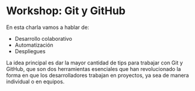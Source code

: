 # Workshop: Git y GitHub

En esta charla vamos a hablar de:

- Desarrollo colaborativo
- Automatización
- Despliegues

La idea principal es dar la mayor cantidad de tips para trabajar con Git y GitHub, que son dos herramientas esenciales que han revolucionado la forma en que los desarrolladores trabajan en proyectos, ya sea de manera individual o en equipos.
